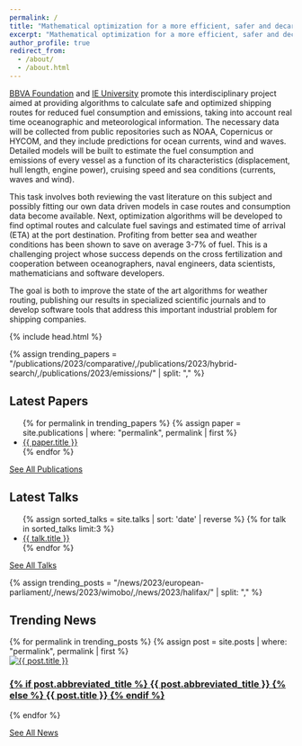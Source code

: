 ```yaml
---
permalink: /
title: "Mathematical optimization for a more efficient, safer and decarbonized maritime transport"
excerpt: "Mathematical optimization for a more efficient, safer and decarbonized maritime transport"
author_profile: true
redirect_from: 
  - /about/
  - /about.html
---
```


[BBVA Foundation](https://www.fbbva.es/) and [IE University](https://www.ie.edu/) promote this interdisciplinary project aimed at providing algorithms to calculate safe and optimized shipping routes for reduced fuel consumption and emissions, taking into account real time oceanographic and meteorological information. The necessary data will be collected from public repositories such as NOAA, Copernicus or HYCOM, and they include predictions for ocean currents, wind and waves. Detailed models will be built to estimate the fuel consumption and emissions of every vessel as a function of its characteristics (displacement, hull length, engine power), cruising speed and sea conditions (currents, waves and wind).

This task involves both reviewing the vast literature on this subject and possibly fitting our own data driven models in case routes and consumption data become available. Next, optimization algorithms will be developed to find optimal routes and calculate fuel savings and estimated time of arrival (ETA) at the port destination. Profiting from better sea and weather conditions has been shown to save on average 3-7% of fuel. This is a challenging project whose success depends on the cross fertilization and cooperation between oceanographers, naval engineers, data scientists, mathematicians and software developers.

The goal is both to improve the state of the art algorithms for weather routing, publishing our results in specialized scientific journals and to develop software tools that address this important industrial problem for shipping companies.

<!-- Style -->
{% include head.html %}

<!-- Add this section to display the latest papers in bulletpoints -->
<!--
<h2>Latest Papers</h2>
<ul class="latest-articles-container">
  {% assign sorted_papers = site.publications | sort: 'date' | reverse %}
  {% for paper in sorted_papers limit:3 %}
    <li><a href="{{ paper.url }}">{{ paper.title }}</a></li>
  {% endfor %}
</ul>
-->

<!-- Add this section to display the chosen papers in bulletpoints -->
{% assign trending_papers = "/publications/2023/comparative/,/publications/2023/hybrid-search/,/publications/2023/emissions/" | split: "," %}

<h2>Latest Papers</h2>
<ul class="latest-articles-container">
  {% for permalink in trending_papers %}
    {% assign paper = site.publications | where: "permalink", permalink | first %}
    <li><a href="{{ paper.url }}">{{ paper.title }}</a></li>
  {% endfor %}
</ul>

<a href="https://weathernavigation.com/publications/" class="button">See All Publications</a>

<!-- Add this section to display the latest talks in bulletpoints -->
<h2>Latest Talks</h2>
<ul class="latest-talks-container">
  {% assign sorted_talks = site.talks | sort: 'date' | reverse %}
  {% for talk in sorted_talks limit:3 %}
    <li><a href="{{ talk.url }}">{{ talk.title }}</a></li>
  {% endfor %}
</ul>

<a href="https://weathernavigation.com/talks/" class="button">See All Talks</a>

<!-- Add this section to display the three latest news articles horizontally -->
<!-- <h2>Latest News</h2>
<div class="latest-news-container">
  {% for post in site.posts limit:3 %}
    <div class="news-item">
      <a href="{{ post.url }}">
        <img src="{{ post.featured_image }}" alt="{{ post.title }}" style="max-width: 100%; height: auto;">
        <h3>{{ post.title }}</h3>
      </a>
    </div>
  {% endfor %}
</div>
-->

<!-- Add this section to display three chosen news articles horizontally -->
{% assign trending_posts = "/news/2023/european-parliament/,/news/2023/wimobo/,/news/2023/halifax/" | split: "," %}

<h2>Trending News</h2>
<div class="latest-news-container">
  {% for permalink in trending_posts %}
    {% assign post = site.posts | where: "permalink", permalink | first %}
    <div class="news-item" style="position: relative;">
      <a href="{{ post.url }}">
        <img src="{{ post.featured_image }}" alt="{{ post.title }}" style="max-width: 100%; height: auto;">
        <h3>
          {% if post.abbreviated_title %}
            {{ post.abbreviated_title }}
          {% else %}
            {{ post.title }}
          {% endif %}
        </h3>
      </a>
    </div>
  {% endfor %}
</div>

<a href="https://weathernavigation.com/news/" class="button">See All News</a>
